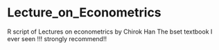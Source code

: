 # Lecture_on_Econometrics

R script of Lectures on econometrics by Chirok Han
The bset textbook I ever seen !!! strongly recommend!!
